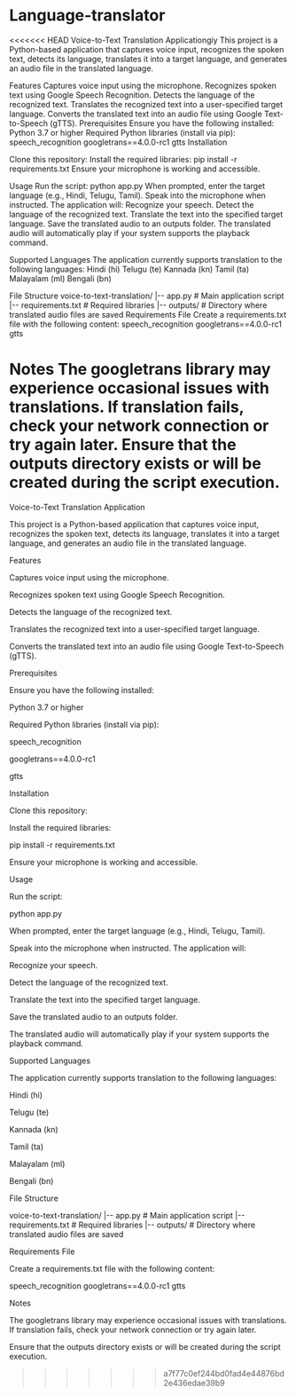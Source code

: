 # Language-translator
<<<<<<< HEAD
Voice-to-Text Translation Applicationgiy
This project is a Python-based application that captures voice input, recognizes the spoken text, detects its language, translates it into a target language, and generates an audio file in the translated language.

Features
Captures voice input using the microphone.
Recognizes spoken text using Google Speech Recognition.
Detects the language of the recognized text.
Translates the recognized text into a user-specified target language.
Converts the translated text into an audio file using Google Text-to-Speech (gTTS).
Prerequisites
Ensure you have the following installed:
Python 3.7 or higher
Required Python libraries (install via pip):
speech_recognition
googletrans==4.0.0-rc1
gtts
Installation

Clone this repository:
Install the required libraries:
pip install -r requirements.txt
Ensure your microphone is working and accessible.

Usage
Run the script:
python app.py
When prompted, enter the target language (e.g., Hindi, Telugu, Tamil).
Speak into the microphone when instructed. The application will:
Recognize your speech.
Detect the language of the recognized text.
Translate the text into the specified target language.
Save the translated audio to an outputs folder.
The translated audio will automatically play if your system supports the playback command.

Supported Languages
The application currently supports translation to the following languages:
Hindi (hi)
Telugu (te)
Kannada (kn)
Tamil (ta)
Malayalam (ml)
Bengali (bn)

File Structure
voice-to-text-translation/ |-- app.py # Main application script |-- requirements.txt # Required libraries |-- outputs/ # Directory where translated audio files are saved
Requirements File
Create a requirements.txt file with the following content:
speech_recognition googletrans==4.0.0-rc1 gtts

Notes
The googletrans library may experience occasional issues with translations. If translation fails, check your network connection or try again later.
Ensure that the outputs directory exists or will be created during the script execution.
=======

Voice-to-Text Translation Application

This project is a Python-based application that captures voice input, recognizes the spoken text, detects its language, translates it into a target language, and generates an audio file in the translated language.


Features

Captures voice input using the microphone.

Recognizes spoken text using Google Speech Recognition.

Detects the language of the recognized text.

Translates the recognized text into a user-specified target language.

Converts the translated text into an audio file using Google Text-to-Speech (gTTS).

Prerequisites

Ensure you have the following installed:

Python 3.7 or higher

Required Python libraries (install via pip):

speech_recognition

googletrans==4.0.0-rc1

gtts

Installation

Clone this repository:

Install the required libraries:

pip install -r requirements.txt

Ensure your microphone is working and accessible.

Usage


Run the script:

python app.py

When prompted, enter the target language (e.g., Hindi, Telugu, Tamil).

Speak into the microphone when instructed. The application will:

Recognize your speech.

Detect the language of the recognized text.

Translate the text into the specified target language.

Save the translated audio to an outputs folder.

The translated audio will automatically play if your system supports the playback command.


Supported Languages

The application currently supports translation to the following languages:

Hindi (hi)

Telugu (te)

Kannada (kn)

Tamil (ta)

Malayalam (ml)

Bengali (bn)


File Structure

voice-to-text-translation/ |-- app.py # Main application script |-- requirements.txt # Required libraries |-- outputs/ # Directory where translated audio files are saved


Requirements File

Create a requirements.txt file with the following content:

speech_recognition googletrans==4.0.0-rc1 gtts


Notes

The googletrans library may experience occasional issues with translations. If translation fails, check your network connection or try again later.

Ensure that the outputs directory exists or will be created during the script execution.

>>>>>>> a7f77c0ef244bd0fad4e44876bd2e436edae39b9
